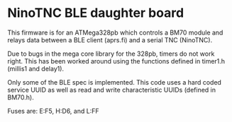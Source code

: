 # NinoTNC BLE daughter board

This firmware is for an ATMega328pb which controls a BM70 module and relays data between
a BLE client (aprs.fi) and a serial TNC (NinoTNC).

Due to bugs in the mega core library for the 328pb, timers do not work right. This has been
worked around using the functions defined in timer1.h (millis1 and delay1).

Only some of the BLE spec is implemented. This code uses a hard coded service UUID as well as 
read and write characteristic UUIDs (defined in BM70.h). 

Fuses are: E:F5, H:D6, and L:FF
